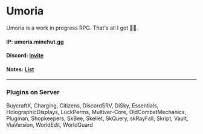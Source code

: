 # Umoria

Umoria is a work in progress RPG. That's all I got 🤷‍♂️. 

#### IP: umoria.minehut.gg

#### Discord: [Invite](https://discord.gg/B3DwtthCb3)

#### Notes: [List](https://lucent.slite.com/api/s/note/9RfJdhkKhgfeG7SZ1Rh9nP/Umoria-Ideas)

---

### Plugins on Server

BuycraftX, Charging, Citizens, DiscordSRV, DiSky, Essentials, HolographicDisplays, LuckPerms, Multiver-Core, OldCombatMechanics, Plugman, Shopkeepers, SkBee, Skellet, SkQuery, skRayFall, Skript, Vault, ViaVersion, WorldEdit, WorldGuard
